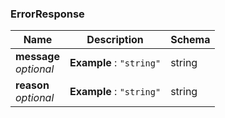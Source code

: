 
<a name="errorresponse"></a>
### ErrorResponse

|Name|Description|Schema|
|---|---|---|
|**message**  <br>*optional*|**Example** : `"string"`|string|
|**reason**  <br>*optional*|**Example** : `"string"`|string|



